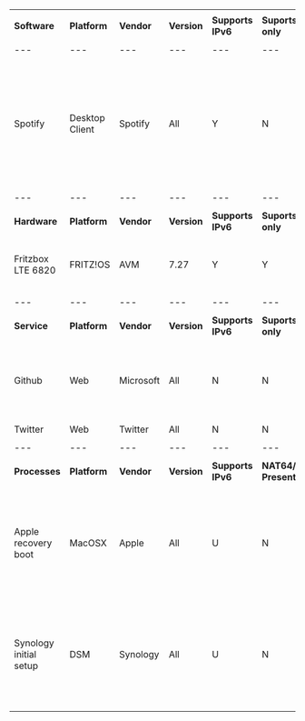 |    |   |   |  |  |   |   |    |
|---|---|---|---|---|---|---|---|
|    |   |   |  |  |   |   |    |
|**Software**|**Platform**|**Vendor**|**Version**|**Supports IPv6**|**Suports IPv6 only**|**NAT64/DNS64 Present**|**Caveats and Notes**|
|    |   |   |  |  |   |   |    |
|---|---|---|---|---|---|---|---|
|    |   |   |  |  |   |   |    |
|Spotify|Desktop Client|Spotify|All|Y|N|Y|Spotify desktop client does not work by default with in the absense of IPv4. Web and mobile applications work on IPv6-only. It is possible to run `command`|
|    |   |   |  |  |   |   |    |
|---|---|---|---|---|---|---|---|
|    |   |   |  |  |   |   |    |
|**Hardware**|**Platform**|**Vendor**|**Version**|**Supports IPv6**|**Suports IPv6 only**|**NAT64/DNS64 Present**|**Caveats and Notes**|
|Fritzbox LTE 6820|FRITZ!OS|AVM|7.27|Y|Y|U|some services are broken/unusable, the basic routing function works|
|---|---|---|---|---|---|---|---|
|    |   |   |  |  |   |   |    |
|**Service**|**Platform**|**Vendor**|**Version**|**Supports IPv6**|**Suports IPv6 only**|**NAT64/DNS64 Present**|**Caveats and Notes**|
|Github|Web|Microsoft|All|N|N|Y|Some IPv6 support has been reported. GitHub.IO has v6 support but the main site does not.|
|Twitter|Web|Twitter|All|N|N|Y| |
|    |   |   |  |  |   |   |   |
|---|---|---|---|---|---|---|---|
|    |   |   |  |  |   |   |   |
|**Processes**|**Platform**|**Vendor**|**Version**|**Supports IPv6**|**NAT64/DNS64 Present**|**Caveats and Notes**|
|Apple recovery boot|MacOSX|Apple|All|U|N|Y|System fails to pull recovery information upon restoration boot while connected to IPv6-only network with NAT64/DNS64. Works with dual stack|
|Synology initial setup|DSM|Synology|All|U|N|Y|DSM cannot discover setup host while connected to IPv6-only network with NAT64/DNS64. Works with dual stack|
|    |   |   |  |  |   |   |    |
